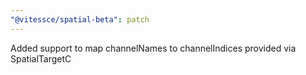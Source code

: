 ```yaml
---
"@vitessce/spatial-beta": patch
---
```


Added support to map channelNames to channelIndices provided via SpatialTargetC

